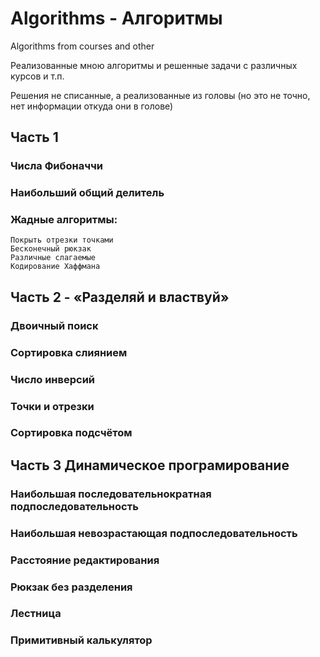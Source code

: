 # Algorithms - Алгоритмы

Algorithms from courses and other

Реализованные мною алгоритмы и решенные задачи с различных курсов и т.п.

Решения не списанные, а реализованные из головы (но это не точно, нет информации откуда они в голове)

## Часть 1

  ### Числа Фибоначчи

  ### Наибольший общий делитель

  ### Жадные алгоритмы: 
  
    Покрыть отрезки точками
    Бесконечный рюкзак
    Различные слагаемые
    Кодирование Хаффмана
    
## Часть 2 - «Разделяй и властвуй»

  ### Двоичный поиск
  
  ### Сортировка слиянием
  
  ### Число инверсий
  
  ### Точки и отрезки
  
  ### Сортировка подсчётом
  
## Часть 3 Динамическое програмирование

  ###  Наибольшая последовательнократная подпоследовательность
  
  ### Наибольшая невозрастающая подпоследовательность
  
  ### Расстояние редактирования
  
  ### Рюкзак без разделения
  
  ### Лестница
  
  ### Примитивный калькулятор 
